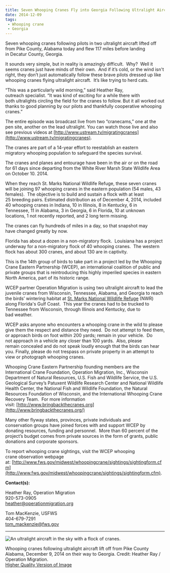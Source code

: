 ```yaml
---
title: Seven Whooping Cranes Fly into Georgia Following Ultralight Aircraft
date: 2014-12-09
tags:
 - Whooping crane
 - Georgia
---
```


Seven whooping cranes following pilots in two ultralight aircraft lifted off from Pike County, Alabama today and flew 117 miles before landing in Decatur County, Georgia.  

It sounds very simple, but in reality is amazingly difficult.  Why?  Well it seems cranes just have minds of their own.  And if it’s cold, or the wind isn't right, they don’t just automatically follow these brave pilots dressed up like whooping cranes flying ultralight aircraft.  It’s like trying to herd cats.  

“This was a particularly wild morning,” said Heather Ray, outreach specialist. “It was kind of exciting for a while there with both ultralights circling the field for the cranes to follow. But it all worked out thanks to good planning by our pilots and thankfully cooperative whooping cranes.”  

The entire episode was broadcast live from two “cranecams,” one at the pen site, another on the lead ultralight. You can watch those live and also see previous videos at [http://www.ustream.tv/migratingcranes](http://www.ustream.tv/migratingcranes).  

The cranes are part of a 14-year effort to reestablish an eastern migratory whooping population to safeguard the species survival.  

The cranes and planes and entourage have been in the air or on the road for 61 days since departing from the White River Marsh State Wildlife Area on October 10\. 2014.  

When they reach St. Marks National Wildlife Refuge, these seven cranes will be joining 97 whooping cranes in the eastern population (54 males, 43  
females).  The objective is to build and sustain a flock with at least 25 breeding pairs. Estimated distribution as of December 4, 2014, included 40 whooping cranes in Indiana, 10 in Illinois, 8 in Kentucky, 6 in Tennessee, 11 in Alabama, 3 in Georgia, 6 in Florida, 10 at unknown locations, 1 not recently reported, and 2 long term missing.  

The cranes can fly hundreds of miles in a day, so that snapshot may have changed greatly by now.  

Florida has about a dozen in a non-migratory flock.  Louisiana has a project underway for a non-migratory flock of 40 whooping cranes.  The western flock has about 300 cranes, and about 130 are in captivity.  

This is the 14th group of birds to take part in a project led by the Whooping Crane Eastern Partnership (WCEP), an international coalition of public and private groups that is reintroducing this highly imperiled species in eastern North America, part of its historic range.  

WCEP partner Operation Migration is using two ultralight aircraft to lead the juvenile cranes from Wisconsin, Tennessee, Alabama, and Georgia to reach the birds’ wintering habitat at [St. Marks National Wildlife Refuge](http://www.fws.gov/refuge/st_marks/) (NWR) along Florida's Gulf Coast.  This year the cranes had to be trucked to Tennessee from Wisconsin, through Illinois and Kentucky, due to bad weather.  

WCEP asks anyone who encounters a whooping crane in the wild to please give them the respect and distance they need.  Do not attempt to feed them, or approach birds on foot within 200 yards; remain in your vehicle.  Do not approach in a vehicle any closer than 100 yards.  Also, please remain concealed and do not speak loudly enough that the birds can hear you. Finally, please do not trespass on private property in an attempt to view or photograph whooping cranes.  

Whooping Crane Eastern Partnership founding members are the International Crane Foundation, Operation Migration, Inc., Wisconsin Department of Natural Resources, U.S. Fish and Wildlife Service, the U.S. Geological Survey’s Patuxent Wildlife Research Center and National Wildlife Health Center, the National Fish and Wildlife Foundation, the Natural Resources Foundation of Wisconsin, and the International Whooping Crane Recovery Team.  For more information visit: [http://www.bringbackthecranes.org](http://www.bringbackthecranes.org/)  

Many other flyway states, provinces, private individuals and conservation groups have joined forces with and support WCEP by donating resources, funding and personnel.  More than 60 percent of the project’s budget comes from private sources in the form of grants, public donations and corporate sponsors.  

To report whooping crane sightings, visit the WCEP whooping crane observation webpage at: [http://www.fws.gov/midwest/whoopingcrane/sightings/sightingform.cfm](http://www.fws.gov/midwest/whoopingcrane/sightings/sightingform.cfm).

**Contact(s):**  

Heather Ray, Operation Migration  
920-573-0905  
[heather@operationmigration.org](mailto:heather@operationmigration.org)  

Tom MacKenzie, USFWS  
404-679-7291  
[tom_mackenzie@fws.gov](mailto:tom_mackenzie@fws.gov)

* * *

![An ultralight aircraft in the sky with a flock of cranes.](images/newsUploads/newsThumbs/newsImageThumb30CE49C8-9C2B-C01A-487D39F07A43378C.jpg)

Whooping cranes following ultralight aircraft lift off from Pike County Alabama, December 9, 2014 on their way to Georgia. Credit: Heather Ray / Operation Migration.  
[Higher Quality Version of Image](https://flic.kr/p/ppBD5o)

